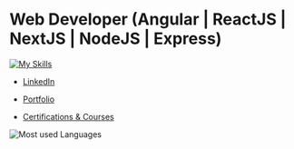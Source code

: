 # Web Developer (Angular | ReactJS | NextJS | NodeJS | Express)

[![My Skills](https://skillicons.dev/icons?i=angular,react,nextjs,nodejs,express,typescript,javascript&theme=light)](https://skillicons.dev)

- [LinkedIn](https://linkedin.com/in/jpin730)

- [Portfolio](https://jpin730.github.io)

- [Certifications & Courses](https://jpin730.github.io/certifications-gallery)

![Most used Languages](https://github-readme-stats.vercel.app/api/top-langs/?username=jpin730&layout=donut&hide=html,css)

